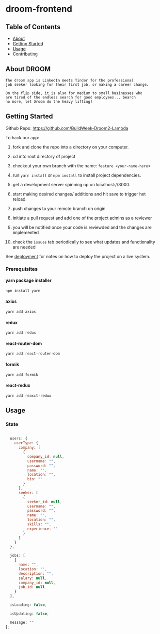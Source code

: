 # droom-frontend

## Table of Contents

- [About](#about)
- [Getting Started](#getting_started)
- [Usage](#usage)
- [Contributing](../CONTRIBUTING.md)

## About <a name = "about">DROOM</a>

    The droom app is LinkedIn meets Tinder for the professional
    job seeker looking for their first job, or making a career change.

    On the flip side, it is also for medium to small businesses who
    are tired of the endless search for good employees... Search
    no more, let Droom do the heavy lifting!

## Getting Started <a name = "getting_started"></a>

Github Repo: <https://github.com/BuildWeek-Droom2-Lambda>

To hack our app:

1. fork and clone the repo into a directory on your computer.

2. cd into root directory of project

3. checkout your own branch with the name: `feature <your-name-here`>

4. run `yarn install` or `npm install` to install project dependencies.

5. get a development server spinning up on localhost://3000.

6. start making desired changes/ additions and hit save to trigger hot reload.

7. push changes to your remote branch on origin

8. initiate a pull request and add one of the project admins as a reviewer

9. you will be notified once your code is reviewded and the changes are implemented

10. check the `issues` tab periodically to see what updates and functionality are needed

See [deployment](#deployment) for notes on how to deploy the project on a live system.

### Prerequisites

#### yarn package installer

`npm install yarn`

#### axios

`yarn add axios`

#### redux

`yarn add redux`

#### react-router-dom

`yarn add react-router-dom`

#### formik

`yarn add formik`

#### react-redux

`yarn add reaxct-redux`


## Usage

### State

```javascript

  users: {
    userType: {
      company: [
        {
          company_id: null,
          username: "",
          password: "",
          name: "",
          location: "",
          bio: ""
        }
      ],
      seeker: [
        {
          seeker_id: null,
          username: "",
          password: "",
          name: "",
          location: "",
          skills: "",
          experience: ""
        }
      ]
    }
  },

  jobs: [
    {
      name: "",
      location: "",
      description: "",
      salary: null,
      company_id: null,
      job_id: null
    }
  ],

  isLoading: false,

  isUpdating: false,

  message: ""
};

```
